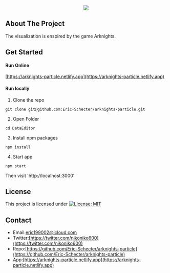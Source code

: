 <p align="center">
  <img src="https://user-images.githubusercontent.com/26343636/114347605-c6a4fb00-9b97-11eb-952e-f08d28d11190.gif">
</p>

## About The Project
The visualization is enspired by the game Arknights.   

## Get Started
#### Run Online   
[https://arknights-particle.netlify.app](https://arknights-particle.netlify.app) 

#### Run locally
1. Clone the repo  
```
git clone git@github.com:Eric-Schecter/arknights-particle.git
```
2. Open Folder  
```
cd DataEditor
```
3. Install npm packages  
```
npm install
```
4. Start app  
```
npm start
```
Then visit 'http://localhost:3000'

## License
This project is licensed under [![License: MIT](https://img.shields.io/badge/License-MIT-yellow.svg)](https://opensource.org/licenses/MIT)

## Contact
* Email:[eric199002@icloud.com](eric199002@icloud.com)
* Twitter:[https://twitter.com/nikoniko600](https://twitter.com/nikoniko600)
* Repo:[https://github.com/Eric-Schecter/arknights-particle](https://github.com/Eric-Schecter/arknights-particle)
* App:[https://arknights-particle.netlify.app](https://arknights-particle.netlify.app) 
